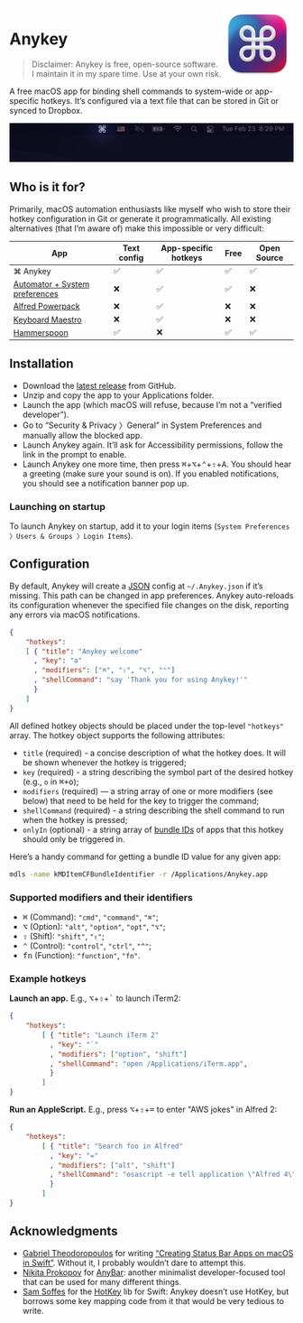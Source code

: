 <img src="Anykey/Assets.xcassets/AppIcon.appiconset/Icon-MacOS-128x128@2x.png" width="128" alt="Anykey App Icon" title="Anykey" align="right" style="background-color: #fff;">

# Anykey

> Disclaimer: Anykey is free, open-source software. I maintain it in my spare time. Use at your own risk.

A free macOS app for binding shell commands to system-wide or app-specific hotkeys. It’s configured via a text file that can be stored in Git or synced to Dropbox.

![Screenshot](/Screenshots/status_bar.png)

## Who is it for?

Primarily, macOS automation enthusiasts like myself who wish to store their hotkey configuration in Git or generate it programmatically. All existing alternatives (that I’m aware of) make this impossible or very difficult:

| App                                | Text config | App-specific hotkeys | Free | Open Source |
|------------------------------------|-------------|----------------------|------|-------------|
| ⌘ Anykey                           |      ✅     |     ✅                |  ✅  |      ✅     |
| [Automator + System preferences][] |      ❌     |     ✅                |  ✅  |      ❌     |
| [Alfred Powerpack][]               |      ❌     |     ✅                |  ❌  |      ❌     |
| [Keyboard Maestro][]               |      ❌     |     ✅                |  ❌  |      ❌     |
| [Hammerspoon][]                    |      ✅     |     ❌                |  ✅  |      ✅     |

[Automator + System preferences]: https://appleinsider.com/articles/18/03/14/how-to-create-keyboard-shortcuts-to-launch-apps-in-macos-using-automator
[Alfred Powerpack]: https://www.alfredapp.com/workflows/
[Keyboard Maestro]: https://www.keyboardmaestro.com/main/
[Hammerspoon]: http://www.hammerspoon.org

## Installation

* Download the [latest release](https://github.com/temochka/Anykey/releases/latest) from GitHub.
* Unzip and copy the app to your Applications folder.
* Launch the app (which macOS will refuse, because I’m not a “verified developer”).
* Go to “Security & Privacy 〉General” in System Preferences and manually allow the blocked app.
* Launch Anykey again. It’ll ask for Accessibility permissions, follow the link in the prompt to enable.
* Launch Anykey one more time, then press <kbd>⌘</kbd>+<kbd>⌥</kbd>+<kbd>⌃</kbd>+<kbd>⇧</kbd>+<kbd>A</kbd>. You should hear a greeting (make sure your sound is on). If you enabled notifications, you should see a notification banner pop up.

### Launching on startup

To launch Anykey on startup, add it to your login items (`System Preferences 〉Users & Groups 〉Login Items`).

## Configuration

By default, Anykey will create a [JSON](https://en.wikipedia.org/wiki/JSON) config at `~/.Anykey.json` if it’s missing. This path can be changed in app preferences. Anykey auto-reloads its configuration whenever the specified file changes on the disk, reporting any errors via macOS notifications.

```json
{
    "hotkeys":
    [ { "title": "Anykey welcome"
      , "key": "a"
      , "modifiers": ["⌘", "⇧", "⌥", "⌃"]
      , "shellCommand": "say 'Thank you for using Anykey!'"
      }
    ]
}
```

All defined hotkey objects should be placed under the top-level `"hotkeys"` array. The hotkey object supports the following attributes:

* `title` (required) - a concise description of what the hotkey does. It will be shown whenever the hotkey is triggered;
* `key` (required) - a string describing the symbol part of the desired hotkey (e.g., `o` in <kbd>⌘+o</kbd>);
* `modifiers` (required) — a string array of one or more modifiers (see below) that need to be held for the key to trigger the command;
* `shellCommand` (required) - a string describing the shell command to run when the hotkey is pressed;
* `onlyIn` (optional) - a string array of [bundle IDs](https://developer.apple.com/documentation/appstoreconnectapi/bundle_ids) of apps that this hotkey should only be triggered in.

Here’s a handy command for getting a bundle ID value for any given app:

```bash
mdls -name kMDItemCFBundleIdentifier -r /Applications/Anykey.app
```

### Supported modifiers and their identifiers

* <kbd>⌘</kbd> (Command): `"cmd"`, `"command"`, `"⌘"`;
* <kbd>⌥</kbd> (Option): `"alt"`, `"option"`, `"opt"`, `"⌥"`;
* <kbd>⇧</kbd> (Shift): `"shift"`, `"⇧"`;
* <kbd>⌃</kbd> (Control): `"control"`, `"ctrl"`, `"^"`;
* <kbd>fn</kbd> (Function): `"function"`, `"fn"`.

### Example hotkeys

**Launch an app.** E.g., <kbd>⌥</kbd>+<kbd>⇧</kbd>+<kbd>`</kbd> to launch iTerm2:

```json
{
    "hotkeys":
        [ { "title": "Launch iTerm 2"
          , "key": "`"
          , "modifiers": ["option", "shift"]
          , "shellCommand": "open /Applications/iTerm.app",
          }
        ]
}
```

**Run an AppleScript.** E.g., press <kbd>⌥</kbd>+<kbd>⇧</kbd>+<kbd>=</kbd> to enter "AWS jokes" in Alfred 2:

```json
{
    "hotkeys":
        [ { "title": "Search foo in Alfred"
          , "key": "="
          , "modifiers": ["alt", "shift"]
          , "shellCommand": "osascript -e tell application \"Alfred 4\" to search \"AWS jokes\"",
          }
        ]
}
```

## Acknowledgments

* [Gabriel Theodoropoulos](https://serialcoder.dev/) for writing [“Creating Status Bar Apps on macOS in Swift”](https://www.appcoda.com/macos-status-bar-apps/). Without it, I probably wouldn’t dare to attempt this.
* [Nikita Prokopov](https://tonsky.me) for [AnyBar](https://github.com/tonsky/AnyBar): another minimalist developer-focused tool that can be used for many different things.
* [Sam Soffes](https://github.com/soffes) for the [HotKey](https://github.com/soffes/HotKey) lib for Swift: Anykey doesn’t use HotKey, but borrows some key mapping code from it that would be very tedious to write.
